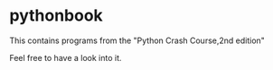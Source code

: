 # pythonbook
This contains programs from the "Python Crash Course,2nd edition"

Feel free to have a look into it.

